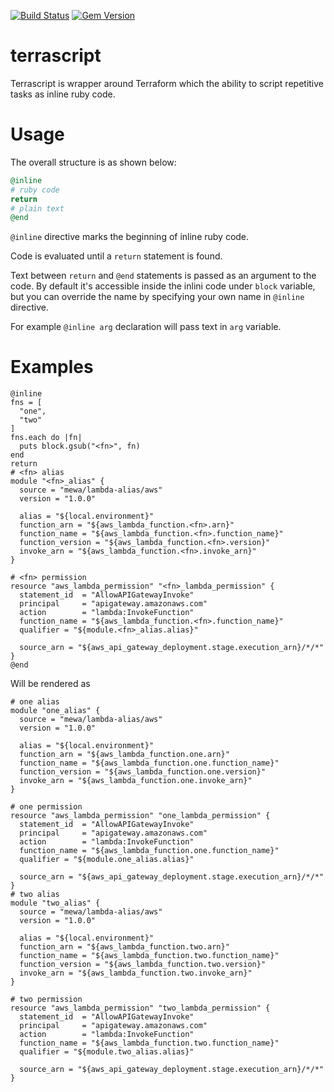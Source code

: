 [![Build Status](https://travis-ci.org/mewa/terrascript.svg?branch=master)](https://travis-ci.org/mewa/terrascript) [![Gem Version](https://badge.fury.io/rb/terrascript.svg)](https://badge.fury.io/rb/terrascript)

# terrascript

Terrascript is wrapper around Terraform which the ability to script repetitive tasks as inline ruby code.

# Usage

The overall structure is as shown below:
```ruby
@inline
# ruby code
return
# plain text
@end
```

`@inline` directive marks the beginning of inline ruby code.

Code is evaluated until a `return` statement is found.

Text between `return` and `@end` statements is passed as an argument to the code.
By default it's accessible inside the inlini code under `block` variable, but you can override the name by specifying your own name in `@inline` directive.

For example `@inline arg` declaration will pass text in `arg` variable.

# Examples

```hcl
@inline
fns = [
  "one",
  "two"
]
fns.each do |fn|
  puts block.gsub("<fn>", fn)
end
return
# <fn> alias
module "<fn>_alias" {
  source = "mewa/lambda-alias/aws"
  version = "1.0.0"

  alias = "${local.environment}"
  function_arn = "${aws_lambda_function.<fn>.arn}"
  function_name = "${aws_lambda_function.<fn>.function_name}"
  function_version = "${aws_lambda_function.<fn>.version}"
  invoke_arn = "${aws_lambda_function.<fn>.invoke_arn}"
}

# <fn> permission
resource "aws_lambda_permission" "<fn>_lambda_permission" {
  statement_id  = "AllowAPIGatewayInvoke"
  principal     = "apigateway.amazonaws.com"
  action        = "lambda:InvokeFunction"
  function_name = "${aws_lambda_function.<fn>.function_name}"
  qualifier = "${module.<fn>_alias.alias}"

  source_arn = "${aws_api_gateway_deployment.stage.execution_arn}/*/*"
}
@end
```
Will be rendered as
```hcl
# one alias
module "one_alias" {
  source = "mewa/lambda-alias/aws"
  version = "1.0.0"

  alias = "${local.environment}"
  function_arn = "${aws_lambda_function.one.arn}"
  function_name = "${aws_lambda_function.one.function_name}"
  function_version = "${aws_lambda_function.one.version}"
  invoke_arn = "${aws_lambda_function.one.invoke_arn}"
}

# one permission
resource "aws_lambda_permission" "one_lambda_permission" {
  statement_id  = "AllowAPIGatewayInvoke"
  principal     = "apigateway.amazonaws.com"
  action        = "lambda:InvokeFunction"
  function_name = "${aws_lambda_function.one.function_name}"
  qualifier = "${module.one_alias.alias}"

  source_arn = "${aws_api_gateway_deployment.stage.execution_arn}/*/*"
}
# two alias
module "two_alias" {
  source = "mewa/lambda-alias/aws"
  version = "1.0.0"

  alias = "${local.environment}"
  function_arn = "${aws_lambda_function.two.arn}"
  function_name = "${aws_lambda_function.two.function_name}"
  function_version = "${aws_lambda_function.two.version}"
  invoke_arn = "${aws_lambda_function.two.invoke_arn}"
}

# two permission
resource "aws_lambda_permission" "two_lambda_permission" {
  statement_id  = "AllowAPIGatewayInvoke"
  principal     = "apigateway.amazonaws.com"
  action        = "lambda:InvokeFunction"
  function_name = "${aws_lambda_function.two.function_name}"
  qualifier = "${module.two_alias.alias}"

  source_arn = "${aws_api_gateway_deployment.stage.execution_arn}/*/*"
}
```
